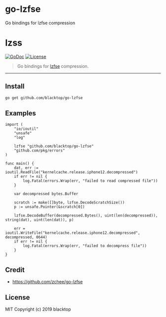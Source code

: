 # go-lzfse
Go bindings for lzfse compression

# lzss

[![GoDoc](https://godoc.org/github.com/blacktop/lzss?status.svg)](https://godoc.org/github.com/blacktop/lzss) [![License](http://img.shields.io/:license-mit-blue.svg)](http://doge.mit-license.org)

> Go bindings for [lzfse](https://github.com/lzfse/lzfse) compression.

---

## Install

```bash
go get github.com/blacktop/go-lzfse
```

## Examples

```golang
import (
    "io/ioutil"
    "unsafe"
    "log"

    lzfse "github.com/blacktop/go-lzfse"
    "github.com/pkg/errors"
)

func main() {
    dat, err := ioutil.ReadFile("kernelcache.release.iphone12.decompressed")
    if err != nil {
        log.Fatal(errors.Wrap(err, "failed to read compressed file"))
    }

    var decompressed bytes.Buffer

    scratch := make([]byte, lzfse.DecodeScratchSize())
    p := unsafe.Pointer(&scratch[0])

    lzfse.DecodeBuffer(decompressed.Bytes(), uint(len(decompressed)), string(dat), uint(len(dat)), p)

    err = ioutil.WriteFile("kernelcache.release.iphone12.decompressed", decompressed, 0644)
    if err != nil {
        log.Fatal(errors.Wrap(err, "failed to decompress file"))
    }
}
```

## Credit

- <https://github.com/zchee/go-lzfse>

## License

MIT Copyright (c) 2019 blacktop

